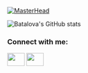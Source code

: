 [![MasterHead](https://res.cloudinary.com/batalova/image/upload/v1642329050/banner_4_fmbhub.png)](https://github.com/batalova90)


![Batalova's GitHub stats](https://github-readme-stats.vercel.app/api?username=batalova90&theme=cobalt&show_icons=true)
<br>
<h3 align="left">Connect with me:</h3>
<p align="left">

<a href="batalova.av@gmail.com" target="blank"><img align="center" src="https://img.icons8.com/doodle/48/000000/gmail.png" alt="" height="30" width="40" /></a>
<a href="https://t.me/batalova91" target="blank"><img align="center" src="https://img.icons8.com/color/48/000000/telegram-app--v5.png" alt="" height="30" width="40" /></a>
</p>
<br>



